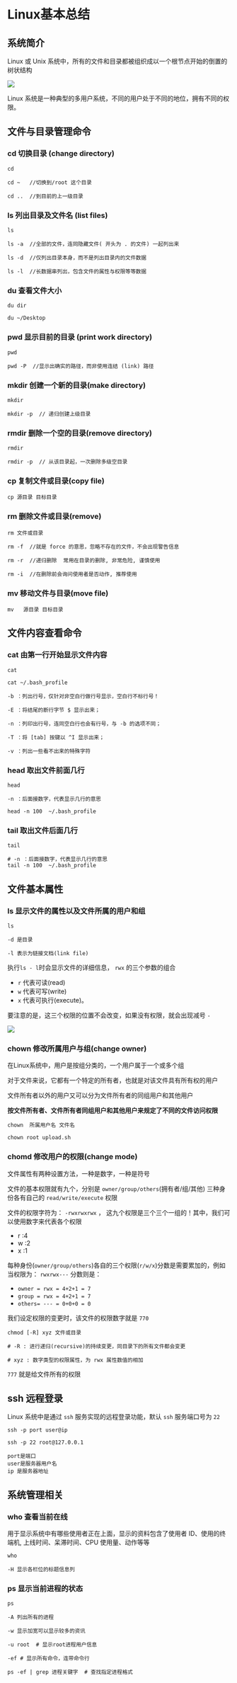 # Linux基本总结

## 系统简介

 Linux 或 Unix 系统中，所有的文件和目录都被组织成以一个根节点开始的倒置的树状结构
 
![](media/16407639112960.jpg)

Linux 系统是一种典型的多用户系统，不同的用户处于不同的地位，拥有不同的权限。


## 文件与目录管理命令

###  cd 切换目录 (change directory)
```
cd

cd ~   //切换到/root 这个目录

cd ..  //到目前的上一级目录
```

### ls 列出目录及文件名 (list files)
```
ls

ls -a  //全部的文件，连同隐藏文件( 开头为 . 的文件) 一起列出来

ls -d  //仅列出目录本身，而不是列出目录内的文件数据

ls -l  //长数据串列出，包含文件的属性与权限等等数据
```

### du  查看文件大小
```
du dir

du ~/Desktop
```

### pwd 显示目前的目录 (print work directory)
```
pwd

pwd -P  //显示出确实的路径，而非使用连结 (link) 路径
```

### mkdir 创建一个新的目录(make directory)
```
mkdir 

mkdir -p  // 递归创建上级目录
```

### rmdir 删除一个空的目录(remove directory)
```
rmdir

rmdir -p  // 从该目录起，一次删除多级空目录
```

### cp 复制文件或目录(copy file)
```
cp 源目录 目标目录
```

### rm 删除文件或目录(remove)
```
rm 文件或目录

rm -f  //就是 force 的意思，忽略不存在的文件，不会出现警告信息

rm -r  //递归删除  常用在目录的删除, 非常危险, 谨慎使用

rm -i  //在删除前会询问使用者是否动作, 推荐使用
```

### mv 移动文件与目录(move file)
```
mv   源目录 目标目录
```

## 文件内容查看命令
###  cat 由第一行开始显示文件内容
```
cat

cat ~/.bash_profile

-b ：列出行号，仅针对非空白行做行号显示，空白行不标行号！

-E ：将结尾的断行字节 $ 显示出来；

-n ：列印出行号，连同空白行也会有行号，与 -b 的选项不同；

-T ：将 [tab] 按键以 ^I 显示出来；

-v ：列出一些看不出来的特殊字符
```

### head 取出文件前面几行

```
head

-n ：后面接数字，代表显示几行的意思

head -n 100  ~/.bash_profile
```

### tail 取出文件后面几行

```
tail

# -n ：后面接数字，代表显示几行的意思
tail -n 100  ~/.bash_profile 
```

## 文件基本属性

### ls  显示文件的属性以及文件所属的用户和组
```
ls

-d 是目录

-l 表示为链接文档(link file)
```

执行`ls - l`时会显示文件的详细信息， `rwx` 的三个参数的组合 
- `r` 代表可读(read)
- `w` 代表可写(write)
-  `x` 代表可执行(execute)。

 要注意的是，这三个权限的位置不会改变，如果没有权限，就会出现减号 `- `
 
 ![](media/16407673181298.jpg)


### chown  修改所属用户与组(change owner)

在Linux系统中，用户是按组分类的，一个用户属于一个或多个组

对于文件来说，它都有一个特定的所有者，也就是对该文件具有所有权的用户

文件所有者以外的用户又可以分为文件所有者的同组用户和其他用户

**按文件所有者、文件所有者同组用户和其他用户来规定了不同的文件访问权限**
```
chown  所属用户名 文件名

chown root upload.sh
```

### chomd  修改用户的权限(change mode)

文件属性有两种设置方法，一种是数字，一种是符号

文件的基本权限就有九个，分别是 `owner/group/others`(拥有者/组/其他) 三种身份各有自己的 `read/write/execute` 权限

文件的权限字符为： `-rwxrwxrwx` ， 这九个权限是三个三个一组的！其中，我们可以使用数字来代表各个权限
- r :4
- w :2
- x :1

每种身份(`owner/group/others`)各自的三个权限(`r/w/x`)分数是需要累加的，例如当权限为： `rwxrwx---` 分数则是：

- `owner = rwx = 4+2+1 = 7`
- `group = rwx = 4+2+1 = 7`
- `others= --- = 0+0+0 = 0`

我们设定权限的变更时，该文件的权限数字就是 `770`

```
chmod [-R] xyz 文件或目录
 
# -R : 进行递归(recursive)的持续变更，同目录下的所有文件都会变更

# xyz : 数字类型的权限属性，为 rwx 属性数值的相加
```

`777` 就是给文件所有的权限

## ssh 远程登录

Linux 系统中是通过 `ssh` 服务实现的远程登录功能，默认 `ssh` 服务端口号为 `22`

```
ssh -p port user@ip

ssh -p 22 root@127.0.0.1

port是端口
user是服务器用户名
ip 是服务器地址
```


## 系统管理相关

### who  查看当前在线

用于显示系统中有哪些使用者正在上面，显示的资料包含了使用者 ID、使用的终端机, 上线时间、呆滞时间、CPU 使用量、动作等等

```
who 

-H 显示各栏位的标题信息列
```

### ps  显示当前进程的状态

```
ps

-A 列出所有的进程

-w 显示加宽可以显示较多的资讯

-u root  # 显示root进程用户信息

-ef # 显示所有命令，连带命令行

ps -ef | grep 进程关键字  # 查找指定进程格式
```